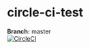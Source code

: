 # circle-ci-test

**Branch:** master  
[![CircleCI](https://circleci.com/gh/alyvusal/circle-ci-test/tree/master.svg?style=shield)](https://circleci.com/gh/alyvusal/circle-ci-test/tree/master)
